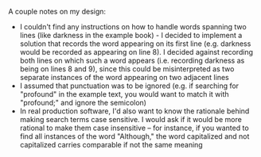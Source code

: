 A couple notes on my design:

- I couldn't find any instructions on how to handle words spanning two lines (like darkness in the example book) - I decided to implement a solution that records the word appearing on its first line (e.g. darkness would be recorded as appearing on line 8). I decided against recording both lines on which such a word appears (i.e. recording darkness as being on lines 8 and 9), since this could be misinterpreted as two separate instances of the word appearing on two adjacent lines
- I assumed that punctuation was to be ignored (e.g. if searching for "profound" in the example text, you would want to match it with "profound;" and ignore the semicolon)
- In real production software, I'd also want to know the rationale behind making search terms case sensitive. I would ask if it would be more rational to make them case insensitive – for instance, if you wanted to find all instances of the word "Although," the word capitalized and not capitalized carries comparable if not the same meaning